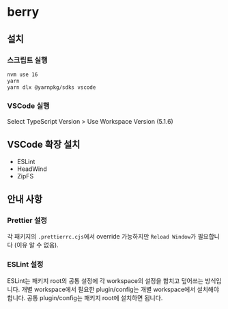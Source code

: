 # berry

## 설치

### 스크립트 실행

```bash
nvm use 16
yarn
yarn dlx @yarnpkg/sdks vscode
```

### VSCode 실행

Select TypeScript Version > Use Workspace Version (5.1.6)

## VSCode 확장 설치

- ESLint
- HeadWind
- ZipFS

## 안내 사항

### Prettier 설정

각 패키지의 `.prettierrc.cjs`에서 override 가능하지만 `Reload Window`가 필요합니다 (이유 알 수 없음).

### ESLint 설정

ESLint는 패키지 root의 공통 설정에 각 workspace의 설정을 합치고 덮어쓰는 방식입니다. 개별 workspace에서 필요한 plugin/config는 개별 workspace에서 설치해야 합니다. 공통 plugin/config는 패키지 root에 설치하면 됩니다.
